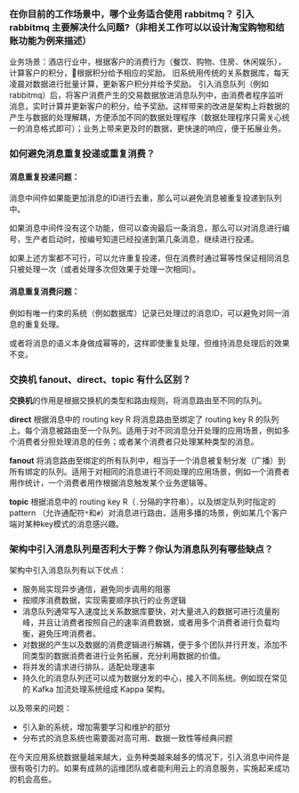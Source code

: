 ### 在你目前的工作场景中，哪个业务适合使用 rabbitmq？ 引入 rabbitmq 主要解决什么问题?（非相关工作可以以设计淘宝购物和结账功能为例来描述）
业务场景：酒店行业中，根据客户的消费行为（餐饮、购物、住房、休闲娱乐），计算客户的积分，根据积分给予相应的奖励。
旧系统用传统的关系数据库，每天凌晨对数据进行批量计算，更新客户积分并给予奖励。
引入消息队列（例如rabbitmq）后，将客户消费产生的交易数据放进消息队列中，由消费者程序监听消息，实时计算并更新客户的积分，给予奖励。这样带来的改进是架构上将数据的产生与数据的处理解耦，方便添加不同的数据处理程序（数据处理程序只需关心统一的消息格式即可）；业务上带来更及时的数据，更快速的响应，便于拓展业务。

### 如何避免消息重复投递或重复消费？
#### 消息重复投递问题：
消息中间件如果能更加消息的ID进行去重，那么可以避免消息被重复投递到队列中。

如果消息中间件没有这个功能，但可以查询最后一条消息，那么可以对消息进行编号，生产者启动时，按编号知道已经投递到第几条消息，继续进行投递。

如果上述方案都不可行，可以允许重复投递，但在消费时通过幂等性保证相同消息只被处理一次（或者处理多次但效果于处理一次相同）。

#### 消息重复消费问题：
例如有唯一约束的系统（例如数据库）记录已处理过的消息ID，可以避免对同一消息的重复处理。

或者将消息的语义本身做成幂等的，这样即使重复处理，但维持消息处理后的效果不变。

### 交换机 fanout、direct、topic 有什么区别？
**交换机**的作用是根据交换机的类型和路由规则，将消息路由至不同的队列。

**direct** 根据消息中的 routing key R 将消息路由至绑定了 routing key R 的队列上。每个消息被路由至一个队列。适用于对不同消息分开处理的应用场景，例如多个消费者分担处理消息的任务；或者某个消费者只处理某种类型的消息。

**fanout** 将消息路由至绑定的所有队列中，相当于一个消息被复制分发（广播）到所有绑定的队列。适用于对相同的消息进行不同处理的应用场景，例如一个消费者用作统计，一个消费者用作根据消息触发某个业务逻辑等。

**topic** 根据消息中的 routing key R（`.`分隔的字符串），以及绑定队列时指定的 pattern （允许通配符`*`和`#`）对消息进行路由，适用多播的场景，例如某几个客户端对某种key模式的消息感兴趣。

### 架构中引入消息队列是否利大于弊？你认为消息队列有哪些缺点？
架构中引入消息队列有以下优点：
- 服务局实现异步通信，避免同步调用的阻塞
- 按顺序消费数据，实现需要顺序执行的业务逻辑
- 消息队列通常写入速度比关系数据库要快，对大量进入的数据可进行流量削峰，并且让消费者按照自己的速率消费数据，或者用多个消费者进行负载均衡，避免压垮消费者。
- 对数据的产生以及数据的消费逻辑进行解耦，便于多个团队并行开发，添加不同类型的数据消费者进行业务拓展，充分利用数据的价值。
- 将并发的请求进行排队，适配处理速率
- 持久化的消息队列还可以成为数据分发的中心，接入不同系统。例如现在常见的 Kafka 加流处理系统组成 Kappa 架构。

以及带来的问题：
- 引入新的系统，增加需要学习和维护的部分
- 分布式的消息系统也需要面对高可用、数据一致性等经典问题

在今天应用系统数据量越来越大，业务种类越来越多的情况下，引入消息中间件是很有吸引力的。如果有成熟的运维团队或者能利用云上的消息服务，实施起来成功的机会高些。
